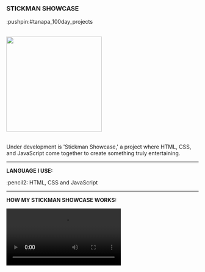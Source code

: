 <div>
  <h3>STICKMAN SHOWCASE</h3> 
  <p>:pushpin:#tanapa_100day_projects</p>
  <br>
  <div>
    <img src="https://github.com/TanapaPalmer/STICKMAN_SHOWCASE/assets/119079803/cbae6698-ac9f-4e56-87ce-6daed50a4419" height="250"/>
  </div>
  <br>
  <p>Under development is 'Stickman Showcase,' a project where HTML, CSS, and JavaScript come together to create something truly entertaining.</p>

  <hr>

  <div>
    <p><strong>LANGUAGE I USE:</strong></p>
    <p>:pencil2: HTML, CSS and JavaScript</p>
  </div>

  <hr>
  
  <div>
    <p><strong>HOW MY STICKMAN SHOWCASE WORKS:</strong></p>
    <video src="https://github.com/TanapaPalmer/STICKMAN_SHOWCASE/assets/119079803/5502a6a8-5266-49ff-9abb-68bc0c197be3"></video>
  </div>
</div>




